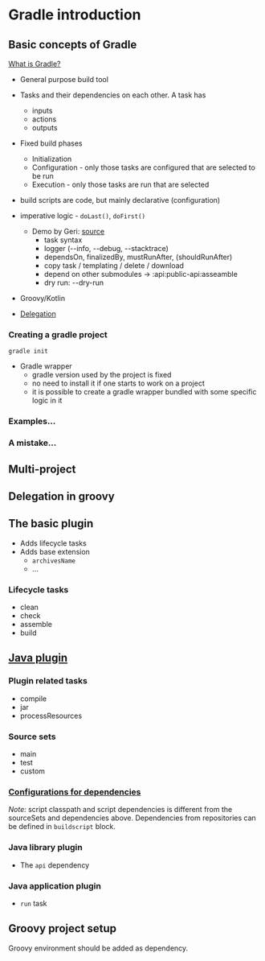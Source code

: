 # Gradle introduction

## Basic concepts of Gradle

[What is Gradle?](https://docs.gradle.org/current/userguide/what_is_gradle.html)

* General purpose build tool
* Tasks and their dependencies on each other. A task has
  * inputs
  * actions
  * outputs
* Fixed build phases
  * Initialization
  * Configuration - only those tasks are configured that are selected to be run
  * Execution - only those tasks are run that are selected
* build scripts are code, but mainly declarative (configuration)
* imperative logic - `doLast()`, `doFirst()`
  * Demo by Geri: [source](https://gist.github.com/Gerviba/3dd8888c5e8764e2b81662a0b66a5208)
    - task syntax
    - logger (--info, --debug, --stacktrace)
    - dependsOn, finalizedBy, mustRunAfter, (shouldRunAfter)
    - copy task / templating / delete / download
    - depend on other submodules -> :api:public-api:asseamble
    - dry run: --dry-run

* Groovy/Kotlin
* [Delegation](#delegation-in-groovy)

### Creating a gradle project

```shell
gradle init
```

* Gradle wrapper
  * gradle version used by the project is fixed
  * no need to install it if one starts to work on a project
  * it is possible to create a gradle wrapper bundled with some specific logic in it

### Examples...

### A mistake...

## Multi-project

## Delegation in groovy

## The basic plugin

* Adds lifecycle tasks
* Adds base extension
  * `archivesName`
  * ...

### Lifecycle tasks

* clean
* check
* assemble
* build

## [Java plugin](https://docs.gradle.org/current/userguide/building_java_projects.html)

### Plugin related tasks

* compile
* jar
* processResources

### Source sets

* main
* test
* custom

### [Configurations for dependencies](https://docs.gradle.org/current/userguide/declaring_dependencies.html#sec:what-are-dependency-configurations)

*Note:* script classpath and script dependencies is different from the sourceSets and dependencies above.
Dependencies from repositories can be defined in `buildscript` block.

### Java library plugin

* The `api` dependency

### Java application plugin

* `run` task

## Groovy project setup

Groovy environment should be added as dependency.
